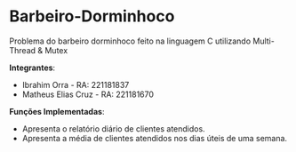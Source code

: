 # Barbeiro-Dorminhoco
Problema do barbeiro dorminhoco feito na linguagem C utilizando Multi-Thread & Mutex

__Integrantes__:
- Ibrahim Orra - RA: 221181837  
- Matheus Elias Cruz - RA: 221181670  

__Funções Implementadas__:
- Apresenta o relatório diário de clientes atendidos.  
- Apresenta a média de clientes atendidos nos dias úteis de uma semana.
